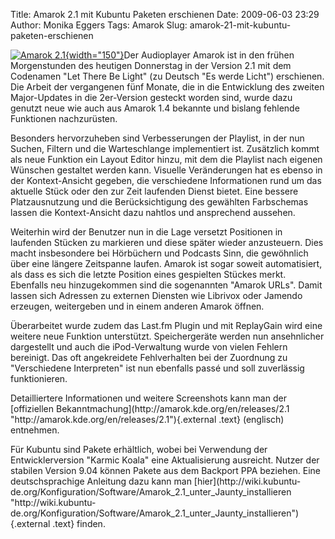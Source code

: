 Title: Amarok 2.1 mit Kubuntu Paketen erschienen
Date: 2009-06-03 23:29
Author: Monika Eggers
Tags: Amarok
Slug: amarok-21-mit-kubuntu-paketen-erschienen

[![Amarok
2.1](http://wiki.kubuntu-de.org/images/thumb/Amarok_2.1.png/761px-Amarok_2.1.png){width="150"}](http://wiki.kubuntu-de.org/images/thumb/Amarok_2.1.png/761px-Amarok_2.1.png)Der
Audioplayer Amarok ist in den frühen Morgenstunden des heutigen
Donnerstag in der Version 2.1 mit dem Codenamen "Let There Be Light" (zu
Deutsch "Es werde Licht") erschienen. Die Arbeit der vergangenen fünf
Monate, die in die Entwicklung des zweiten Major-Updates in die
2er-Version gesteckt worden sind, wurde dazu genutzt neue wie auch aus
Amarok 1.4 bekannte und bislang fehlende Funktionen nachzurüsten.

</p>
Besonders hervorzuheben sind Verbesserungen der Playlist, in der nun
Suchen, Filtern und die Warteschlange implementiert ist. Zusätzlich
kommt als neue Funktion ein Layout Editor hinzu, mit dem die Playlist
nach eigenen Wünschen gestaltet werden kann. Visuelle Veränderungen hat
es ebenso in der Kontext-Ansicht gegeben, die verschiedene Informationen
rund um das aktuelle Stück oder den zur Zeit laufenden Dienst bietet.
Eine bessere Platzausnutzung und die Berücksichtigung des gewählten
Farbschemas lassen die Kontext-Ansicht dazu nahtlos und ansprechend
aussehen.

</p>
<!--break--><!--break-->

Weiterhin wird der Benutzer nun in die Lage versetzt Positionen in
laufenden Stücken zu markieren und diese später wieder anzusteuern. Dies
macht insbesondere bei Hörbüchern und Podcasts Sinn, die gewöhnlich über
eine längere Zeitspanne laufen. Amarok ist sogar soweit automatisiert,
als dass es sich die letzte Position eines gespielten Stückes merkt.
Ebenfalls neu hinzugekommen sind die sogenannten "Amarok URLs". Damit
lassen sich Adressen zu externen Diensten wie Librivox oder Jamendo
erzeugen, weitergeben und in einem anderen Amarok öffnen.

</p>
Überarbeitet wurde zudem das Last.fm Plugin und mit ReplayGain wird eine
weitere neue Funktion unterstützt. Speichergeräte werden nun
ansehnlicher dargestellt und auch die iPod-Verwaltung wurde von vielen
Fehlern bereinigt. Das oft angekreidete Fehlverhalten bei der Zuordnung
zu "Verschiedene Interpreten" ist nun ebenfalls passé und soll
zuverlässig funktionieren.

</p>
Detailliertere Informationen und weitere Screenshots kann man der
[offiziellen
Bekanntmachung](http://amarok.kde.org/en/releases/2.1 "http://amarok.kde.org/en/releases/2.1"){.external
.text} (englisch) entnehmen.

</p>
Für Kubuntu sind Pakete erhältlich, wobei bei Verwendung der
Entwicklerversion "Karmic Koala" eine Aktualisierung ausreicht. Nutzer
der stabilen Version 9.04 können Pakete aus dem Backport PPA beziehen.
Eine deutschsprachige Anleitung dazu kann man
[hier](http://wiki.kubuntu-de.org/Konfiguration/Software/Amarok_2.1_unter_Jaunty_installieren "http://wiki.kubuntu-de.org/Konfiguration/Software/Amarok_2.1_unter_Jaunty_installieren"){.external
.text} finden.

</p>

